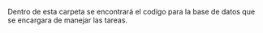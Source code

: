 Dentro de esta carpeta se encontrará el codigo 
para la base de datos que se encargara de manejar las tareas.

